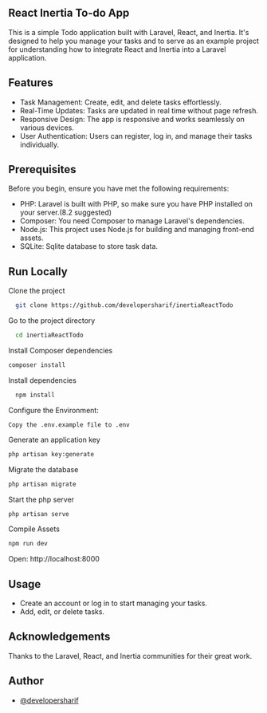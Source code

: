## React Inertia To-do App

This is a simple Todo application built with Laravel, React, and Inertia. It's designed to help you manage your tasks and to serve as an example project for understanding how to integrate React and Inertia into a Laravel application.

## Features

-   Task Management: Create, edit, and delete tasks effortlessly.
-   Real-Time Updates: Tasks are updated in real time without page refresh.
-   Responsive Design: The app is responsive and works seamlessly on various devices.
-   User Authentication: Users can register, log in, and manage their tasks individually.

## Prerequisites

Before you begin, ensure you have met the following requirements:

-   PHP: Laravel is built with PHP, so make sure you have PHP installed on your server.(8.2 suggested)
-   Composer: You need Composer to manage Laravel's dependencies.
-   Node.js: This project uses Node.js for building and managing front-end assets.
-   SQLite: Sqlite database to store task data.

## Run Locally

Clone the project

```bash
  git clone https://github.com/developersharif/inertiaReactTodo
```

Go to the project directory

```bash
  cd inertiaReactTodo
```

Install Composer dependencies

```bash
composer install
```

Install dependencies

```bash
  npm install
```

Configure the Environment:

```
Copy the .env.example file to .env
```

Generate an application key

```bash
php artisan key:generate
```

Migrate the database

```bash
php artisan migrate
```

Start the php server

```bash
php artisan serve
```

Compile Assets

```bash
npm run dev
```

Open: http://localhost:8000

## Usage

-   Create an account or log in to start managing your tasks.
-   Add, edit, or delete tasks.

## Acknowledgements

Thanks to the Laravel, React, and Inertia communities for their great work.

## Author

-   [@developersharif](https://www.github.com/developersharif)
